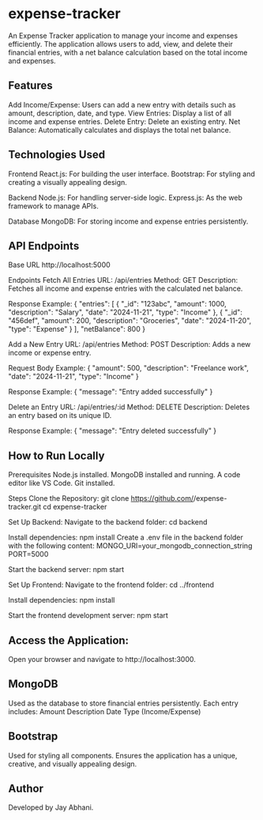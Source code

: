# expense-tracker

An Expense Tracker application to manage your income and expenses efficiently. The application allows users to add, view, and delete their financial entries, with a net balance calculation based on the total income and expenses.

## Features
Add Income/Expense: Users can add a new entry with details such as amount, description, date, and type.
View Entries: Display a list of all income and expense entries.
Delete Entry: Delete an existing entry.
Net Balance: Automatically calculates and displays the total net balance.

## Technologies Used
Frontend
React.js: For building the user interface.
Bootstrap: For styling and creating a visually appealing design.

Backend
Node.js: For handling server-side logic.
Express.js: As the web framework to manage APIs.

Database
MongoDB: For storing income and expense entries persistently.

## API Endpoints
Base URL
http://localhost:5000

Endpoints
Fetch All Entries
URL: /api/entries
Method: GET
Description: Fetches all income and expense entries with the calculated net balance.

Response Example:
{
  "entries": [
    {
      "_id": "123abc",
      "amount": 1000,
      "description": "Salary",
      "date": "2024-11-21",
      "type": "Income"
    },
    {
      "_id": "456def",
      "amount": 200,
      "description": "Groceries",
      "date": "2024-11-20",
      "type": "Expense"
    }
  ],
  "netBalance": 800
}

Add a New Entry
URL: /api/entries
Method: POST
Description: Adds a new income or expense entry.

Request Body Example:
{
  "amount": 500,
  "description": "Freelance work",
  "date": "2024-11-21",
  "type": "Income"
}

Response Example:
{
  "message": "Entry added successfully"
}

Delete an Entry
URL: /api/entries/:id
Method: DELETE
Description: Deletes an entry based on its unique ID.

Response Example:
{
  "message": "Entry deleted successfully"
}

## How to Run Locally
Prerequisites
Node.js installed.
MongoDB installed and running.
A code editor like VS Code.
Git installed.

Steps
Clone the Repository:
git clone https://github.com/<your-username>/expense-tracker.git
cd expense-tracker

Set Up Backend:
Navigate to the backend folder:
cd backend

Install dependencies:
npm install
Create a .env file in the backend folder with the following content:
MONGO_URI=your_mongodb_connection_string
PORT=5000

Start the backend server:
npm start

Set Up Frontend:
Navigate to the frontend folder:
cd ../frontend

Install dependencies:
npm install

Start the frontend development server:
npm start

## Access the Application:
Open your browser and navigate to http://localhost:3000.


## MongoDB
Used as the database to store financial entries persistently.
Each entry includes:
Amount
Description
Date
Type (Income/Expense)

## Bootstrap
Used for styling all components.
Ensures the application has a unique, creative, and visually appealing design.

## Author
Developed by Jay Abhani.
